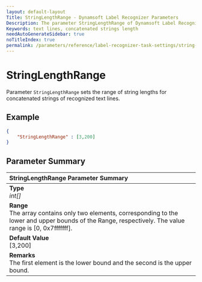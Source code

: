 ```yaml
---
layout: default-layout
Title: StringLengthRange - Dynamsoft Label Recognizer Parameters
Description: The parameter StringLengthRange of Dynamsoft Label Recognizer defines the range of string lengths for concatenated strings of recognized text lines.
Keywords: text lines, concatenated strings length
needAutoGenerateSidebar: true
noTitleIndex: true
permalink: /parameters/reference/label-recognizer-task-settings/string-length-range.html
---
```


# StringLengthRange

Parameter `StringLengthRange` sets the range of string lengths for concatenated strings of recognized text lines.

## Example

```json
{
    "StringLengthRange" : [3,200]
}
```

## Parameter Summary

| StringLengthRange Parameter Summary |
| :----------------------------------- |
| **Type**<br>*int[]* |
| **Range**<br>The array contains only two elements, corresponding to the lower and upper bounds of the Range, respectively. The value range is [0, 0x7fffffff].|
| **Default Value**<br>[3,200] |
| **Remarks**<br>The first element is the lower bound and the second is the upper bound.|

